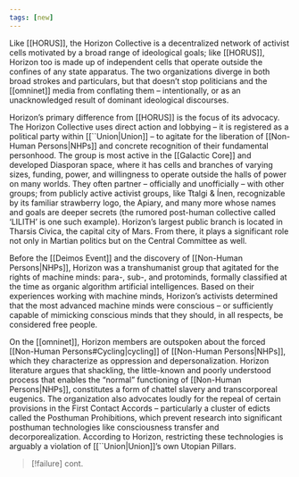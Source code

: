 ```yaml
---
tags: [new]
---
```


Like [[HORUS]], the Horizon Collective is a decentralized network of activist cells motivated by a broad range of ideological goals; like [[HORUS]], Horizon too is made up of independent cells that operate outside the confines of any state apparatus. The two organizations diverge in both broad strokes and particulars, but that doesn’t stop politicians and the [[omninet]] media from conflating them – intentionally, or as an unacknowledged result of dominant ideological discourses.

Horizon’s primary difference from [[HORUS]] is the focus of its advocacy. The Horizon Collective uses direct action and lobbying – it is registered as a political party within [[``Union|Union]] – to agitate for the liberation of [[Non-Human Persons|NHPs]] and concrete recognition of their fundamental personhood. The group is most active in the [[Galactic Core]] and developed Diasporan space, where it has cells and branches of varying sizes, funding, power, and willingness to operate outside the halls of power on many worlds. They often partner – officially and unofficially – with other groups; from publicly active activist groups, like Ttalgi & Ínen, recognizable by its familiar strawberry logo, the Apiary, and many more whose names and goals are deeper secrets (the rumored post-human collective called ‘LILITH’ is one such example). Horizon’s largest public branch is located in Tharsis Civica, the capital city of Mars. From there, it plays a significant role not only in Martian politics but on the Central Committee as well.

Before the [[Deimos Event]] and the discovery of [[Non-Human Persons|NHPs]], Horizon was a transhumanist group that agitated for the rights of machine minds: para-, sub-, and protominds, formally classified at the time as organic algorithm artificial intelligences. Based on their experiences working with machine minds, Horizon’s activists determined that the most advanced machine minds were conscious – or sufficiently capable of mimicking conscious minds that they should, in all respects, be considered free people.

On the [[omninet]], Horizon members are outspoken about the forced [[Non-Human Persons#Cycling|cycling]] of [[Non-Human Persons|NHPs]], which they characterize as oppression and depersonalization. Horizon literature argues that shackling, the little-known and poorly understood process that enables the “normal” functioning of [[Non-Human Persons|NHPs]], constitutes a form of chattel slavery and transcorporeal eugenics. The organization also advocates loudly for the repeal of certain provisions in the First Contact Accords – particularly a cluster of edicts called the Posthuman Prohibitions, which prevent research into significant posthuman technologies like consciousness transfer and decorporealization. According to Horizon, restricting these technologies is arguably a violation of [[``Union|Union]]’s own Utopian Pillars.

>[!failure]
>cont.